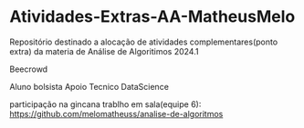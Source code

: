 # Atividades-Extras-AA-MatheusMelo
Repositório destinado a alocação de atividades complementares(ponto extra) da materia de Análise de Algoritimos 2024.1

Beecrowd

Aluno bolsista Apoio Tecnico DataScience

participação na gincana trablho em sala(equipe 6):  https://github.com/melomatheuss/analise-de-algoritmos

